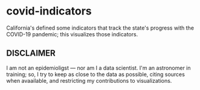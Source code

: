 # covid-indicators
California's defined some indicators that track the state's progress with the COVID-19 pandemic; this visualizes those indicators.

## DISCLAIMER
I am not an epidemioligst — nor am I a data scientist. I'm an astronomer in training; so, I try to keep as close to the data as possible, citing sources when avaailable, and restricting my contributions to visualizations.
